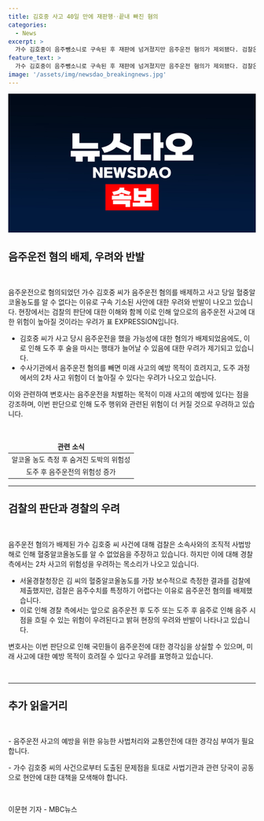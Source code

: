 ```yaml
---
title: 김호중 사고 40일 만에 재판행‥끝내 빠진 혐의
categories:
  - News
excerpt: >
  가수 김호중이 음주뺑소니로 구속된 후 재판에 넘겨졌지만 음주운전 혐의가 제외됐다. 검찰은 혈중알코올농도 파악이 사법방해로 어렵다고 주장했지만, 경찰은 우려를 표명했다. 이에 변호사는 음주운전 처벌 목적과 미래 사고 예방을 우려했으며, 김호중과 소속사 대표 등이 함께 재판에 넘겨졌다. 사건은 계속 진행 중이다.
feature_text: >
  가수 김호중이 음주뺑소니로 구속된 후 재판에 넘겨졌지만 음주운전 혐의가 제외됐다. 검찰은 혈중알코올농도 파악이 사법방해로 어렵다고 주장했지만, 경찰은 우려를 표명했다. 이에 변호사는 음주운전 처벌 목적과 미래 사고 예방을 우려했으며, 김호중과 소속사 대표 등이 함께 재판에 넘겨졌다. 사건은 계속 진행 중이다.
image: '/assets/img/newsdao_breakingnews.jpg'
---
```


<p><img src="/assets/img/newsdao_breakingnews.jpg" alt="koreaapp 속보" /></p>

<h2 data-ke-size="size26">음주운전 혐의 배제, 우려와 반발</h2>

<p data-ke-size="size16">&nbsp;</p>

<p>음주운전으로 혐의되었던 가수 김호중 씨가 음주운전 혐의를 배제하고 사고 당일 혈중알코올농도를 알 수 없다는 이유로 구속 기소된 사안에 대한 우려와 반발이 나오고 있습니다. 현장에서는 검찰의 판단에 대한 이해와 함께 이로 인해 앞으로의 음주운전 사고에 대한 위험이 높아질 것이라는 우려가 표 EXPRESSION입니다.</p></p>

<ul>
<li>김호중 씨가 사고 당시 음주운전을 했을 가능성에 대한 혐의가 배제되었음에도, 이로 인해 도주 후 술을 마시는 행태가 늘어날 수 있음에 대한 우려가 제기되고 있습니다.</li>
<li>수사기관에서 음주운전 혐의를 빼면 미래 사고의 예방 목적이 흐려지고, 도주 과정에서의 2차 사고 위험이 더 높아질 수 있다는 우려가 나오고 있습니다.</li>
</ul>

<p data-ke-size="size16">이와 관련하여 변호사는 음주운전을 처벌하는 목적이 미래 사고의 예방에 있다는 점을 강조하며, 이번 판단으로 인해 도주 행위와 관련된 위험이 더 커질 것으로 우려하고 있습니다. </p>

<p data-ke-size="size16">&nbsp;</p>

<table>
<thead>
<tr>
<td style="text-align: center; height: 17px;"><b>관련 소식</b></td>
</tr>
</thead>
<tbody>
<tr>
<td style="text-align: center; height: 17px;">알코올 농도 측정 후 숨겨진 도박의 위험성</td>
</tr>
<tr>
<td style="text-align: center; height: 17px;">도주 후 음주운전의 위험성 증가</td>
</tr>
</tbody>
</table>

<hr>

<h2 data-ke-size="size26">검찰의 판단과 경찰의 우려</h2>

<p data-ke-size="size16">&nbsp;</p>

<p>음주운전 혐의가 배제된 가수 김호중 씨 사건에 대해 검찰은 소속사와의 조직적 사법방해로 인해 혈중알코올농도를 알 수 없었음을 주장하고 있습니다. 하지만 이에 대해 경찰 측에서는 2차 사고의 위험성을 우려하는 목소리가 나오고 있습니다.</p></p>

<ul>
<li>서울경찰청장은 김 씨의 혈중알코올농도를 가장 보수적으로 측정한 결과를 검찰에 제출했지만, 검찰은 음주수치를 특정하기 어렵다는 이유로 음주운전 혐의를 배제했습니다.</li>
<li>이로 인해 경찰 측에서는 앞으로 음주운전 후 도주 또는 도주 후 음주로 인해 음주 시점을 흐릴 수 있는 위험이 우려된다고 밝혀 현장의 우려와 반발이 나타나고 있습니다.</li>
</ul>

<p data-ke-size="size16">변호사는 이번 판단으로 인해 국민들이 음주운전에 대한 경각심을 상실할 수 있으며, 미래 사고에 대한 예방 목적이 흐려질 수 있다고 우려를 표명하고 있습니다.</p>

<p data-ke-size="size16">&nbsp;</p>

<hr>

<h2 data-ke-size="size26">추가 읽을거리</h2>

<p data-ke-size="size16">&nbsp;</p>

<p data-ke-size="size16">- 음주운전 사고의 예방을 위한 유능한 사법처리와 교통안전에 대한 경각심 부여가 필요합니다.</p>

<p data-ke-size="size16">- 가수 김호중 씨의 사건으로부터 도출된 문제점을 토대로 사법기관과 관련 당국이 공동으로 현안에 대한 대책을 모색해야 합니다.</p>

<p data-ke-size="size16">&nbsp;</p>

<p data-ke-size="size16">이문현 기자 - MBC뉴스</p>

<p data-ke-size="size16">&nbsp;</p>

